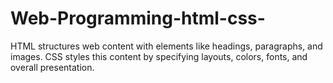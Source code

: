 # Web-Programming-html-css-
HTML structures web content with elements like headings, paragraphs, and images. CSS styles this content by specifying layouts, colors, fonts, and overall presentation.
